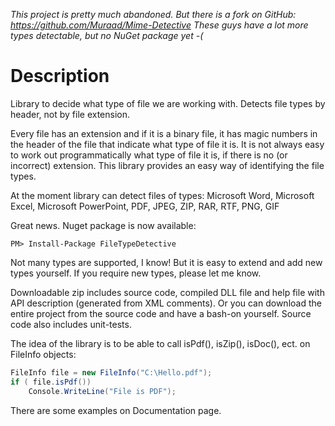 *This project is pretty much abandoned. But there is a fork on GitHub: https://github.com/Muraad/Mime-Detective These guys have a lot more types detectable, but no NuGet package yet -(*

# Description
Library to decide what type of file we are working with. Detects file types by header, not by file extension.

Every file has an extension and if it is a binary file, it has magic numbers in the header of the file that indicate what type of file it is. It is not always easy to work out programmatically what type of file it is, if there is no (or incorrect) extension. This library provides an easy way of identifying the file types.


At the moment library can detect files of types: 
Microsoft Word, Microsoft Excel, Microsoft PowerPoint, PDF, JPEG, ZIP, RAR, RTF, PNG, GIF

Great news. Nuget package is now available:

```
PM> Install-Package FileTypeDetective
```


Not many types are supported, I know!
But it is easy to extend and add new types yourself. If you require new types, please let me know.

Downloadable zip includes source code, compiled DLL file and help file with API description (generated from XML comments).
Or you can download the entire project from the source code and have a bash-on yourself. Source code also includes unit-tests.

The idea of the library is to be able to call isPdf(), isZip(), isDoc(), ect. on FileInfo objects:

 
```c#
FileInfo file = new FileInfo("C:\Hello.pdf");
if ( file.isPdf())
    Console.WriteLine("File is PDF");
```

There are some examples on Documentation page.
